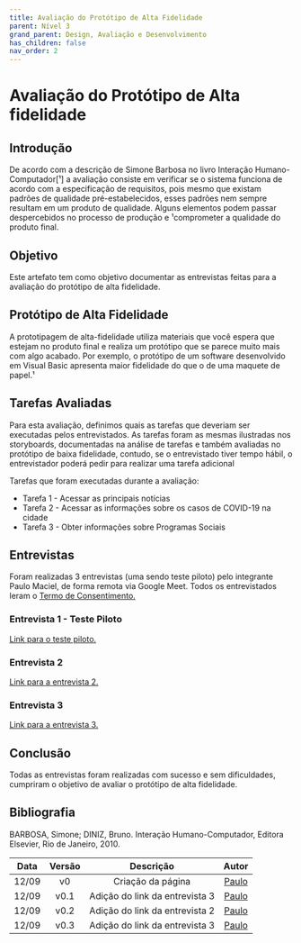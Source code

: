```yaml
---
title: Avaliação do Protótipo de Alta Fidelidade
parent: Nível 3
grand_parent: Design, Avaliação e Desenvolvimento
has_children: false
nav_order: 2
---
```


# Avaliação do Protótipo de Alta fidelidade

## Introdução

De acordo com a descrição de Simone Barbosa no livro Interação Humano-Computador[¹] a avaliação consiste em verificar se o sistema funciona de acordo com a especificação de requisitos, pois mesmo que existam padrões de qualidade pré-estabelecidos, esses padrões nem sempre resultam em um produto de qualidade. Alguns elementos podem passar despercebidos
no processo de produção e ¹comprometer a qualidade do produto final.

## Objetivo

Este artefato tem como objetivo documentar as entrevistas feitas para a avaliação do protótipo de alta fidelidade.


## Protótipo de Alta Fidelidade

A prototipagem de alta-fidelidade utiliza materiais que você espera que estejam no produto final e realiza um protótipo que se parece muito mais com algo acabado. Por exemplo, o protótipo de um software desenvolvido em Visual Basic apresenta maior fidelidade do que o de uma maquete de papel.¹


## Tarefas Avaliadas

Para esta avaliação, definimos quais as tarefas que deveriam ser executadas pelos entrevistados. As tarefas foram as mesmas ilustradas nos storyboards, documentadas na análise de tarefas e também avaliadas no protótipo de baixa fidelidade, contudo, se o entrevistado tiver tempo hábil, o entrevistador poderá pedir para realizar uma tarefa adicional

Tarefas que foram executadas durante a avaliação:
- Tarefa 1 - Acessar as principais notícias
- Tarefa 2 - Acessar as informações sobre os casos de COVID-19 na cidade
- Tarefa 3 - Obter informações sobre Programas Sociais

## Entrevistas

Foram realizadas 3 entrevistas (uma sendo teste piloto) pelo integrante Paulo Maciel, de forma remota via Google Meet. Todos os entrevistados leram o [Termo de Consentimento.](https://github.com/Interacao-Humano-Computador/2022.1-Prefeitura_Joao_Pessoa/blob/main/docs/assets/Termo_de_Consentimento.pdf)

### Entrevista 1 - Teste Piloto

[Link para o teste piloto.](https://youtu.be/tFJ5IEf0ojg)

### Entrevista 2

[Link para a entrevista 2.](https://youtu.be/kUgcnh_c0rY)

### Entrevista 3

[Link para a entrevista 3.](https://youtu.be/Vs97j1jkoSU)

## Conclusão

Todas as entrevistas foram realizadas com sucesso e sem dificuldades, cumpriram o objetivo de avaliar o protótipo de alta fidelidade.

## Bibliografia

BARBOSA, Simone; DINIZ, Bruno. Interação Humano-Computador, Editora Elsevier, Rio de Janeiro, 2010.

| Data  | Versão |     Descrição     |                    Autor                     |
|:-----:|:------:|:-----------------:|:--------------------------------------------:|
| 12/09 |   v0   | Criação da página | [Paulo](https://github.com/paulomacieltorresfilho) |
| 12/09 |   v0.1   | Adição do link da entrevista 3 | [Paulo](https://github.com/paulomacieltorresfilho) |
| 12/09 |   v0.2   | Adição do link da entrevista 2 | [Paulo](https://github.com/paulomacieltorresfilho) |
| 12/09 |   v0.3   | Adição do link da entrevista 3 | [Paulo](https://github.com/paulomacieltorresfilho) |

